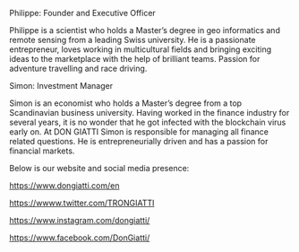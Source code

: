 Philippe: Founder and Executive Officer

Philippe is a scientist who holds a Master’s degree in geo informatics and remote sensing from a leading Swiss university. He is a passionate entrepreneur, loves working in multicultural fields and bringing exciting ideas to the marketplace with the help of brilliant teams. Passion for adventure travelling and race driving.

Simon: Investment Manager

Simon is an economist who holds a Master’s degree from a top Scandinavian business university. Having worked in the finance industry for several years, it is no wonder that he got infected with the blockchain virus early on. At DON GIATTI Simon is responsible for managing all finance related questions. He is entrepreneurially driven and has a passion for financial markets.

Below is our website and social media presence:

https://www.dongiatti.com/en

https://wwww.twitter.com/TRONGIATTI

https://www.instagram.com/dongiatti/

https://www.facebook.com/DonGiatti/

